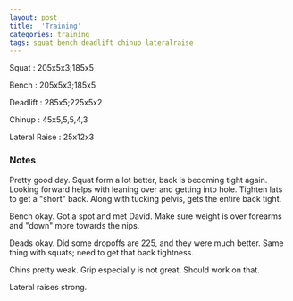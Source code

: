 ```yaml
---
layout: post
title:  'Training'
categories: training
tags: squat bench deadlift chinup lateralraise
---
```


Squat       :   205x5x3;185x5

Bench       :   205x5x3;185x5

Deadlift    :   285x5;225x5x2

Chinup      :   45x5,5,5,4,3

Lateral Raise   :   25x12x3

### Notes

Pretty good day. Squat form a lot better, back is becoming tight again. Looking forward
helps with leaning over and getting into hole. Tighten lats to get a "short" back. Along
with tucking pelvis, gets the entire back tight.

Bench okay. Got a spot and met David. Make sure weight is over forearms and "down" more
towards the nips.

Deads okay. Did some dropoffs are 225, and they were much better. Same thing with squats;
need to get that back tightness.

Chins pretty weak. Grip especially is not great. Should work on that.

Lateral raises strong.
